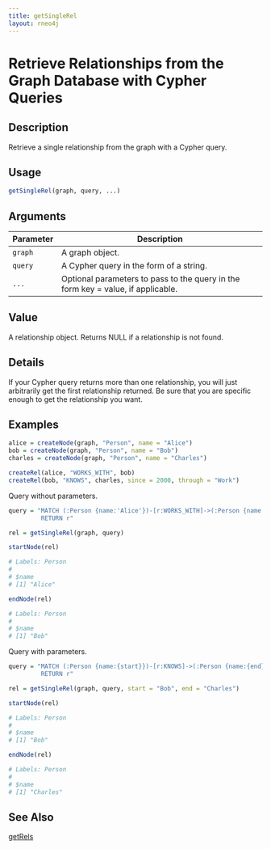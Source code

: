 ```yaml
---
title: getSingleRel
layout: rneo4j
---
```


# Retrieve Relationships from the Graph Database with Cypher Queries

## Description

Retrieve a single relationship from the graph with a Cypher query.

## Usage

```r
getSingleRel(graph, query, ...)
```

## Arguments

| Parameter | Description     |
| --------- | --------------- |
| `graph`   | A graph object. |
| `query`   | A Cypher query in the form of a string. |
| `...`     | Optional parameters to pass to the query in the form key = value, if applicable. |

## Value

A relationship object. Returns NULL if a relationship is not found.

## Details

If your Cypher query returns more than one relationship, you will just arbitrarily get the first relationship returned. Be sure that you are specific enough to get the relationship you want.

## Examples

```r
alice = createNode(graph, "Person", name = "Alice")
bob = createNode(graph, "Person", name = "Bob")
charles = createNode(graph, "Person", name = "Charles")

createRel(alice, "WORKS_WITH", bob)
createRel(bob, "KNOWS", charles, since = 2000, through = "Work")
```

Query without parameters.

```r
query = "MATCH (:Person {name:'Alice'})-[r:WORKS_WITH]->(:Person {name:'Bob'})
         RETURN r"

rel = getSingleRel(graph, query)

startNode(rel)

# Labels: Person
#
# $name
# [1] "Alice"

endNode(rel)

# Labels: Person
# 
# $name
# [1] "Bob"
```

Query with parameters.

```r
query = "MATCH (:Person {name:{start}})-[r:KNOWS]->(:Person {name:{end}})
         RETURN r"

rel = getSingleRel(graph, query, start = "Bob", end = "Charles")

startNode(rel)

# Labels: Person
# 
# $name
# [1] "Bob"

endNode(rel)

# Labels: Person
#
# $name
# [1] "Charles"
```

## See Also

[getRels](get-rels.html)